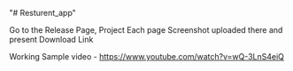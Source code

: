 "# Resturent_app" 

Go to the Release Page,
Project Each page Screenshot uploaded there and present Download Link

Working Sample video - https://www.youtube.com/watch?v=wQ-3LnS4eiQ
